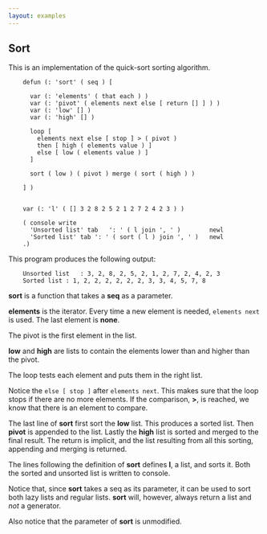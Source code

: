 ```yaml
---
layout: examples
---
```



Sort
----

This is an implementation of the quick-sort sorting algorithm.

        defun (: 'sort' ( seq ) [
        
          var (: 'elements' ( that each ) )
          var (: 'pivot' ( elements next else [ return [] ] ) )
          var (: 'low' [] )
          var (: 'high' [] )
        
          loop [
            elements next else [ stop ] > ( pivot )
            then [ high ( elements value ) ]
            else [ low ( elements value ) ]
          ]
        
          sort ( low ) ( pivot ) merge ( sort ( high ) )
        
        ] )
        
        
        var (: 'l' ( [] 3 2 8 2 5 2 1 2 7 2 4 2 3 ) )
        
        ( console write
          'Unsorted list' tab	': ' ( l join ', ' )		newl
          'Sorted list' tab	': ' ( sort ( l ) join ', ' )	newl
        .)

This program produces the following output:

        Unsorted list	: 3, 2, 8, 2, 5, 2, 1, 2, 7, 2, 4, 2, 3
        Sorted list	: 1, 2, 2, 2, 2, 2, 2, 3, 3, 4, 5, 7, 8

**sort** is a function that takes a **seq** as a parameter.

**elements** is the iterator. Every time a new element is needed, `elements next` is used. The last element is **none**.

The pivot is the first element in the list.

**low** and **high** are lists to contain the elements lower than and higher than the pivot.

The loop tests each element and puts them in the right list.

Notice the `else [ stop ]` after `elements next`. This makes sure that the loop stops if there are no more elements.
If the comparison, **>**, is reached, we know that there is an element to compare.

The last line of **sort** first sort the **low** list. This produces a sorted list.
Then **pivot** is appended to the list.
Lastly the **high** list is sorted and merged to the final result.
The return is implicit, and the list resulting from all this sorting, appending and merging is returned.

The lines following the definition of **sort** defines **l**, a list, and sorts it.
Both the sorted and unsorted list is written to console.

Notice that, since **sort** takes a seq as its parameter, it can be used to sort both lazy lists and regular lists.
**sort** will, however, always return a list and *not* a generator.

Also notice that the parameter of **sort** is unmodified.


